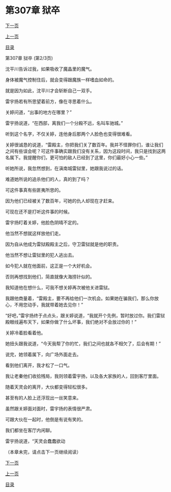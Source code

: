 <h1>第307章   狱卒</h1>
            <div><p><a href="./0920_%E7%AC%AC307%E7%AB%A0_%E7%8B%B1%E5%8D%92.md">下一页</a></p><p><a href="./0918_%E7%AC%AC307%E7%AB%A0_%E7%8B%B1%E5%8D%92.md">上一页</a></p><p><a href="../">目录</a></p></div>
            <div><p>第307章   狱卒 (第2/3页)</p><p>沈平川告诉过我，如果吸收了魔晶里的魔气。</p><p>身体被魔气控制住后，就会变得跟魔族一样嗜血如命的。</p><p>就是因为如此，沈平川才会斩断自己一双手。</p><p>雷宇扬若有所思望着前方，像在寻思着什么。</p><p>关婷问道，“出事的地方在哪里？”</p><p>雷宇扬说道，“在西部，离我们一个分殿不远，名叫车驰城。”</p><p>听到这个名字，不仅关婷，连他身后那两个人脸色也变得很难看。</p><p>关婷很诚恳的说道，“雷殿主，你把我们关了数百年。我并不怪罪你们，谁让我们之间有些误会呢？可这件事确实跟我们没有关系，因为这段时间，我只是找到这两名属下。我提醒你们，更可怕的敌人已经到了这里，你们最好小心一些。”</p><p>听她所说，我忽然想到，在滇南城雷狱里，她跟我说过的话。</p><p>难道她所说的追杀他们的人，真的到了吗？</p><p>可这件事真有些匪夷所思的。</p><p>因为他们已经被关了数百年，可她的仇人却现在才赶来。</p><p>可现在还不是打听这件事的时候。</p><p>雷宇扬盯着关婷，他脸色阴晴不定的。</p><p>他当然不想就这样放他们走。</p><p>因为自从他成为雷狱殿殿主之后，守卫雷狱就是他的职责。</p><p>他当然不想让雷狱里的犯人逃出去。</p><p>如今犯人就在他面前，这正是一个大好机会。</p><p>否则再想找到他们，简直就像大海捞针似的。</p><p>我知道他在想什么，可我不想关婷再次被他关进雷狱。</p><p>我跟他商量着，“雷殿主，要不再给他们一次机会。如果她在骗我们，那么你放心，不用您动手，我就带着她去见你！”</p><p>“好吧，”雷宇扬终于点点头，跟关婷说道，“我就开个先例，暂时放过你。我们雷狱殿眼线遍布天下，如果你做了什么坏事，我们绝对不会放过你的！”</p><p>关婷冷着脸看着他。</p><p>她扭头跟我说道，“今天我帮了你的忙，我们之间也就各不相欠了，后会有期！”</p><p>说完，她领着属下，向广场外面走去。</p><p>看到他们离开，我才松了一口气。</p><p>我让老秦他们收拾残局，我则领着雷宇扬，以及各大家族的人，回到客厅里面。</p><p>随着天灵会的离开，大伙都变得轻松很多。</p><p>甚至有的人脸上还浮现出一丝笑意来。</p><p>虽然跟关婷面对面时，雷宇扬的表情很严肃。</p><p>可跟大伙在一起时，他倒是有说有笑的。</p><p>我们都坐在客厅内闲聊。</p><p>雷宇扬说道，“天灵会蠢蠢欲动</p><p>（本章未完，请点击下一页继续阅读）</p></div>
            <div><p><a href="./0920_%E7%AC%AC307%E7%AB%A0_%E7%8B%B1%E5%8D%92.md">下一页</a></p><p><a href="./0918_%E7%AC%AC307%E7%AB%A0_%E7%8B%B1%E5%8D%92.md">上一页</a></p><p><a href="../">目录</a></p></div>